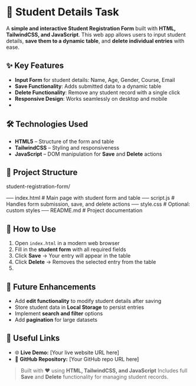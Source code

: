 # 📝 Student Details Task

A **simple and interactive Student Registration Form** built with **HTML, TailwindCSS, and JavaScript**.
This web app allows users to input student details, **save them to a dynamic table**, and **delete individual entries** with ease.

## ✨ Key Features

* **Input Form** for student details: Name, Age, Gender, Course, Email
* **Save Functionality**: Adds submitted data to a dynamic table
* **Delete Functionality**: Remove any student record with a single click
* **Responsive Design**: Works seamlessly on desktop and mobile
* 
## 🛠 Technologies Used

* **HTML5** – Structure of the form and table
* **TailwindCSS** – Styling and responsiveness
* **JavaScript** – DOM manipulation for **Save** and **Delete** actions
  
## 📂 Project Structure

student-registration-form/

── index.html       # Main page with student form and table
── script.js        # Handles form submission, save, and delete actions
── style.css        # Optional: custom styles
── README.md        # Project documentation

## 🚀 How to Use

1. Open `index.html` in a modern web browser
2. Fill in the **student form** with all required fields
3. Click **Save** → Your entry will appear in the table
4. Click **Delete** → Removes the selected entry from the table
5. 
## 🔧 Future Enhancements

* Add **edit functionality** to modify student details after saving
* Store student data in **Local Storage** to persist entries
* Implement **search and filter** options
* Add **pagination** for large datasets

## 🔗 Useful Links

* 🌐 **Live Demo:** \[Your live website URL here]
* 📁 **GitHub Repository:** \[Your GitHub repo URL here]

> Built with ❤️ using **HTML, TailwindCSS, and JavaScript**
> Includes full **Save** and **Delete** functionality for managing student records.
